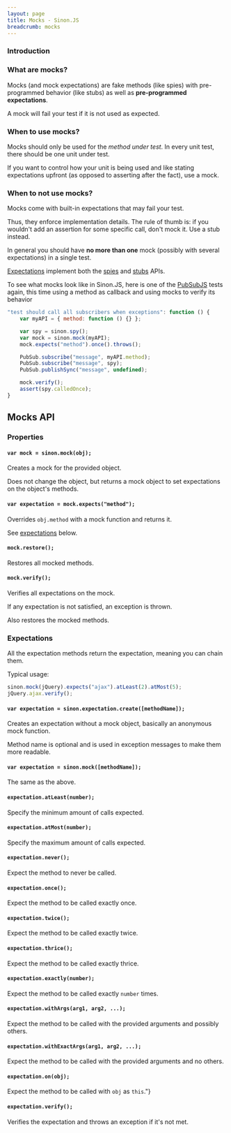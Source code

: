 ```yaml
---
layout: page
title: Mocks - Sinon.JS
breadcrumb: mocks
---
```


### Introduction

### What are mocks?

Mocks (and mock expectations) are fake methods (like spies) with pre-programmed behavior (like stubs) as well as **pre-programmed expectations**.

A mock will fail your test if it is not used as expected.


### When to use mocks?

Mocks should only be used for the *method under test*. In every unit test, there should be one unit under test.

If you want to control how your unit is being used and like stating expectations upfront (as opposed to asserting after the fact), use a mock.


### When to **not** use mocks?

Mocks come with built-in expectations that may fail your test.

Thus, they enforce implementation details. The rule of thumb is: if you wouldn't add an assertion for some specific call, don't mock it. Use a stub instead.

In general you should have **no more than one** mock (possibly with several expectations) in a single test.

[Expectations](#expectations) implement both the [spies](../spies) and [stubs](../stubs) APIs.

To see what mocks look like in Sinon.JS, here is one of the [PubSubJS][pubsubjs] tests again, this time using a method as callback and using mocks to verify its behavior

```javascript
"test should call all subscribers when exceptions": function () {
    var myAPI = { method: function () {} };

    var spy = sinon.spy();
    var mock = sinon.mock(myAPI);
    mock.expects("method").once().throws();

    PubSub.subscribe("message", myAPI.method);
    PubSub.subscribe("message", spy);
    PubSub.publishSync("message", undefined);

    mock.verify();
    assert(spy.calledOnce);
}
```

[pubsubjs]: https://github.com/mroderick/pubsubjs


## Mocks API

### Properties

#### `var mock = sinon.mock(obj);`

Creates a mock for the provided object.

Does not change the object, but returns a mock object to set expectations on the object's methods.


#### `var expectation = mock.expects("method");`

Overrides `obj.method` with a mock function and returns it.

See [expectations](#expectations) below.


#### `mock.restore();`

Restores all mocked methods.


#### `mock.verify();`

Verifies all expectations on the mock.

If any expectation is not satisfied, an exception is thrown.

Also restores the mocked methods.


### Expectations

All the expectation methods return the expectation, meaning you can chain them.

Typical usage:

```javascript
sinon.mock(jQuery).expects("ajax").atLeast(2).atMost(5);
jQuery.ajax.verify();
```


#### `var expectation = sinon.expectation.create([methodName]);`

Creates an expectation without a mock object, basically an anonymous mock function.

Method name is optional and is used in exception messages to make them more readable.


#### `var expectation = sinon.mock([methodName]);`

The same as the above.


#### `expectation.atLeast(number);`

Specify the minimum amount of calls expected.


#### `expectation.atMost(number);`

Specify the maximum amount of calls expected.


#### `expectation.never();`
Expect the method to never be called.


#### `expectation.once();`

Expect the method to be called exactly once.


#### `expectation.twice();`

Expect the method to be called exactly twice.


#### `expectation.thrice();`

Expect the method to be called exactly thrice.


#### `expectation.exactly(number);`

Expect the method to be called exactly `number` times.


#### `expectation.withArgs(arg1, arg2, ...);`

Expect the method to be called with the provided arguments and possibly others.


#### `expectation.withExactArgs(arg1, arg2, ...);`

Expect the method to be called with the provided arguments and no others.


#### `expectation.on(obj);`

Expect the method to be called with `obj` as `this`."}


#### `expectation.verify();`

Verifies the expectation and throws an exception if it's not met.
